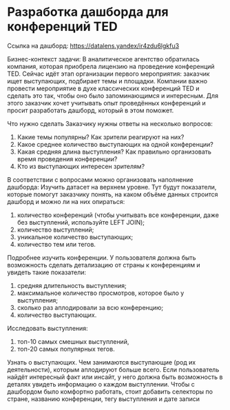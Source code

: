 # Разработка дашборда для конференций TED

Ссылка на дашборд: https://datalens.yandex/ir4zdu6lgkfu3

Бизнес-контекст задачи:
В аналитическое агентство обратилась компания, которая приобрела лицензию на проведение конференций TED. Сейчас идёт этап организации первого мероприятия: заказчик ищет выступающих, подбирает темы и площадки. Компании важно провести мероприятие в духе классических конференций TED и сделать это так, чтобы оно было запоминающимся и интересным. Для этого заказчик хочет учитывать опыт проведённых конференций и просит разработать дашборд, который в этом поможет.

Что нужно сделать
Заказчику нужны ответы на несколько вопросов:
1. Какие темы популярны? Как зрители реагируют на них?
2. Какое среднее количество выступающих на одной конференции?
3. Какая средняя длина выступления? Как правильно организовать время проведения конференции?
4. Кто из выступающих интересен зрителям?

В соответствии с вопросами можно организовать наполнение дашборда:
Изучить датасет на верхнем уровне. Тут будут показатели, которые помогут заказчику понять, на каком объёме данных строится дашборд и можно ли на них опираться:
1. количество конференций (чтобы учитывать все конференции, даже без выступлений, используйте LEFT JOIN);
2. количество выступлений;
3. уникальное количество выступающих;
4. количество тем или тегов.

Подробнее изучить конференции. У пользователя должна быть возможность сделать детализацию от страны к конференциям и увидеть такие показатели:
1. средняя длительность выступления;
2. максимальное количество просмотров, которое было у выступления;
3. сколько раз аплодировали за всю конференцию;
4. количество выступающих.

Исследовать выступления:
1. топ-10 самых смешных выступлений,
2. топ-20 самых популярных тегов.

Узнать о выступающих. Чем занимаются выступающие (род их деятельности), которым аплодируют больше всего.
Если пользователь найдёт интересный факт или инсайт, у него должна быть возможность в деталях увидеть информацию о каждом выступлении.
Чтобы с дашбордом было комфортно работать, стоит добавить селекторы по стране, названию конференции, тегу выступления и дате записи
